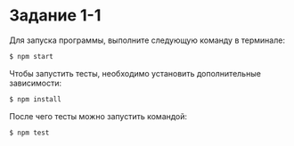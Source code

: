 # Задание 1-1

Для запуска программы, выполните следующую команду в терминале:

```bash
$ npm start
```

Чтобы запустить тесты, необходимо установить дополнительные зависимости:

```bash
$ npm install
```

После чего тесты можно запустить командой:

```bash
$ npm test
```
